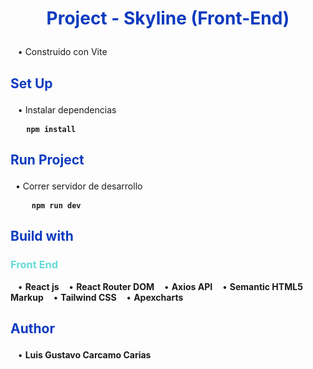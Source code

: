 # <p style="text-align:center; color:#0E3BBF;">Project - Skyline (Front-End)</p>


&nbsp;&nbsp; &#8226; Construido con Vite

## <p style="color:#0E3BBF;">Set Up </p>

&nbsp;&nbsp; &#8226; Instalar dependencias

<pre style="font-weight:bold;"> &nbsp;&nbsp;<code>npm install </code> </pre>

## <p style="color:#0E3BBF;"> Run Project </p>

&nbsp;&nbsp;&#8226; Correr servidor de desarrollo

<pre style="font-weight:bold;"> &nbsp;&nbsp; <code >npm run dev </code> </pre>

## <p style="color:#0E3BBF;">Build with </p>

### <p style="color:#66DCD7;"> Front End </p>

&nbsp;&nbsp; &#8226; **React js**
&nbsp;&nbsp; &#8226; **React Router DOM**
&nbsp;&nbsp; &#8226; **Axios API**
&nbsp;&nbsp; &#8226; **Semantic HTML5 Markup**
&nbsp;&nbsp; &#8226; **Tailwind CSS**
&nbsp;&nbsp; &#8226; **Apexcharts**



## <p style="color:#0E3BBF;"> Author</p>

&nbsp;&nbsp; &#8226; **Luis Gustavo Carcamo Carias**

